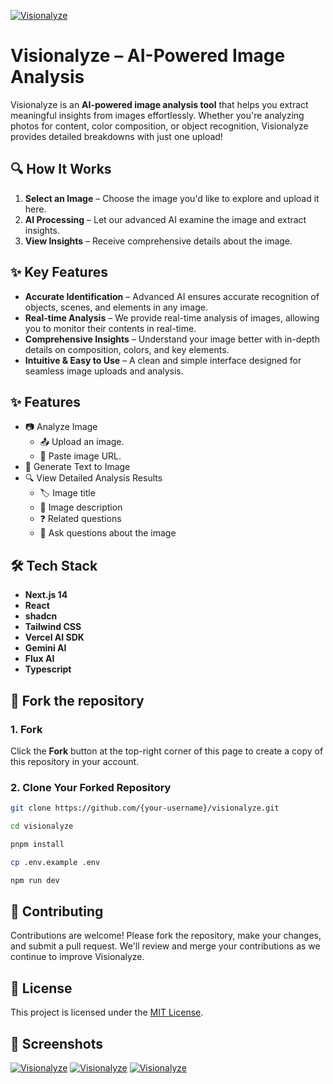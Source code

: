 [![Visionalyze](https://fachryafrz.com/projects/visionalyze/upload.png)](https://visionalyze.fachryafrz.com)

# Visionalyze – AI-Powered Image Analysis

Visionalyze is an **AI-powered image analysis tool** that helps you extract meaningful insights from images effortlessly. Whether you're analyzing photos for content, color composition, or object recognition, Visionalyze provides detailed breakdowns with just one upload!

## 🔍 How It Works

1. **Select an Image** – Choose the image you'd like to explore and upload it here.
2. **AI Processing** – Let our advanced AI examine the image and extract insights.
3. **View Insights** – Receive comprehensive details about the image.

## ✨ Key Features

- **Accurate Identification** – Advanced AI ensures accurate recognition of objects, scenes, and elements in any image.
- **Real-time Analysis** – We provide real-time analysis of images, allowing you to monitor their contents in real-time.
- **Comprehensive Insights** – Understand your image better with in-depth details on composition, colors, and key elements.
- **Intuitive & Easy to Use** – A clean and simple interface designed for seamless image uploads and analysis.

## ✨ Features

- 📷 Analyze Image
  - 📤 Upload an image.
  - 🔗 Paste image URL.
- 🎨 Generate Text to Image
- 🔍 View Detailed Analysis Results
  - 🏷️ Image title
  - 📝 Image description
  - ❓ Related questions
  - 💬 Ask questions about the image

## 🛠️ Tech Stack

- **Next.js 14**
- **React**
- **shadcn**
- **Tailwind CSS**
- **Vercel AI SDK**
- **Gemini AI**
- **Flux AI**
- **Typescript**

## 🚀 Fork the repository

### 1. Fork

Click the **Fork** button at the top-right corner of this page to create a copy of this repository in your account.

### 2. Clone Your Forked Repository

```sh
git clone https://github.com/{your-username}/visionalyze.git

cd visionalyze

pnpm install

cp .env.example .env

npm run dev
```

## 🤝 Contributing

Contributions are welcome! Please fork the repository, make your changes, and submit a pull request. We'll review and merge your contributions as we continue to improve Visionalyze.

## 📜 License

This project is licensed under the [MIT License](LICENSE).

## 📸 Screenshots

[![Visionalyze](https://fachryafrz.com/projects/visionalyze/url.png)](https://visionalyze.fachryafrz.com)
[![Visionalyze](https://fachryafrz.com/projects/visionalyze/generate.png)](https://visionalyze.fachryafrz.com)
[![Visionalyze](https://fachryafrz.com/projects/visionalyze/results.png)](https://visionalyze.fachryafrz.com)
